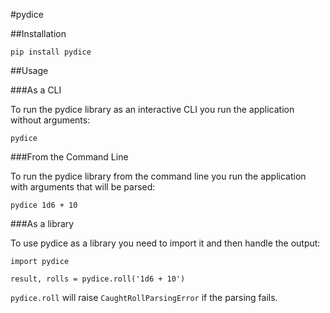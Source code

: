 #pydice

##Installation

`pip install pydice`

##Usage

###As a CLI

To run the pydice library as an interactive CLI you run the application
without arguments:

`pydice`

###From the Command Line

To run the pydice library from the command line you run the application with
arguments that will be parsed:

`pydice 1d6 + 10`

###As a library

To use pydice as a library you need to import it and then handle the output:

```
import pydice

result, rolls = pydice.roll('1d6 + 10')
```

`pydice.roll` will raise `CaughtRollParsingError` if the parsing fails.
